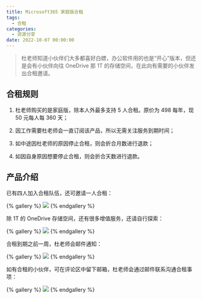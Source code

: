 ```yaml
---
title: Microsoft365 家庭版合租
tags:
  - 合租
categories:
  - 资源分享
date: 2022-10-07 00:00:00
---
```


> 杜老师知道小伙伴们大多都喜好白嫖，办公软件用的也是“开心”版本，但还是会有小伙伴向往 OneDrive 那 1T 的存储空间，在此向有需要的小伙伴发出合租邀请。

<!-- more -->

## 合租规则

1. 杜老师购买的是家庭版，除本人外最多支持 5 人合租。原价为 498 每年，现 50 元每人每 360 天；

2. 因工作需要杜老师会一直订阅该产品，所以无需关注服务到期时间；

3. 如中途因杜老师的原因停止合租，则会折合月数进行退款；

4. 如因自身原因想要停止合租，则会折合天数进行退款。

## 产品介绍

已有四人加入合租队伍，还可邀请一人合租：

{% gallery %}
![](https://cdn.dusays.com/2022/10/512-1.jpg)
{% endgallery %}

除 1T 的 OneDrive 存储空间，还有很多增值服务，还请自行探索：

{% gallery %}
![](https://cdn.dusays.com/2022/10/512-2.jpg)
{% endgallery %}

合租到期之前一周，杜老师会邮件通知：

{% gallery %}
![](https://cdn.dusays.com/2022/10/512-3.jpg)
{% endgallery %}

如有合租的小伙伴，可在评论区中留下邮箱，杜老师会通过邮件联系沟通合租事项：

{% gallery %}
![](https://cdn.dusays.com/2022/10/512-4.jpg)
{% endgallery %}